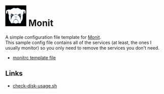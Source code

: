 # ![Monit Logo](Pics/monit-logo-1.png) Monit 
A simple configuration file template for [Monit](https://mmonit.com/monit/).  
This sample config file contains all of the services (at least, the ones I usually monitor) so you only need to remove the services you don't need.

* [monitrc template file](https://github.com/eam-00/Monit/blob/master/monitrc.template)

## Links

* [check-disk-usage.sh](https://github.com/eam-00/Util-scripts/blob/master/check-disk-usage.sh)


